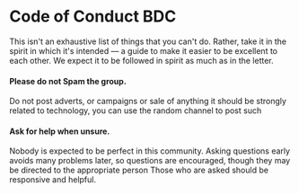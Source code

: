 # Code of Conduct BDC

This isn't an exhaustive list of things that you can't do. Rather, take it in the spirit in which it's intended — a guide to make it easier to be excellent to each other. We expect it to be followed in spirit as much as in the letter.

#### Please do not Spam the group.
Do not post adverts, or campaigns or sale of anything it should be strongly related to technology, you can use the random channel to post such

#### Ask for help when unsure. 
Nobody is expected to be perfect in this community. Asking questions early avoids many problems later, so questions are encouraged, though they may be directed to the appropriate person Those who are asked should be responsive and helpful.

